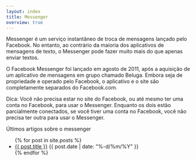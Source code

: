 ```yaml
---
layout: index
title: Messenger
overview: true
---
```


Messenger é um serviço instantâneo de troca de mensagens lançado pelo Facebook. No entanto, ao contrário da maioria dos aplicativos de mensagens de texto, o Messenger pode fazer muito mais do que apenas enviar textos.

O Facebook Messenger foi lançado em agosto de 2011, após a aquisição de um aplicativo de mensagens em grupo chamado Beluga. Embora seja de propriedade e operado pelo Facebook, o aplicativo e o site são completamente separados do Facebook.com.

Dica: Você não precisa estar no site do Facebook, ou até mesmo ter uma conta no Facebook, para usar o Messenger. Enquanto os dois estão parcialmente conectados, se você tiver uma conta no Facebook, você não precisa ter outra para usar o Messenger.

<span class="latest-article">Últimos artigos sobre o messenger</span>

<ul class="index" markdown="0">
  {% for post in site.posts %}
    <li><a href="{{ post.url }}">{{ post.title }}</a> <span class="date">{{ post.date | date: "%-d/%m/%Y" }}</span></li>
  {% endfor %}
</ul>
